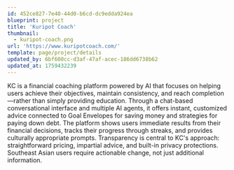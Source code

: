 ```yaml
---
id: 452ce827-7e40-44d0-b6cd-dc9edda924ea
blueprint: project
title: 'Kuripot Coach'
thumbnail:
  - kuripot-coach.png
url: 'https://www.kuripotcoach.com/'
template: page/project/details
updated_by: 6bf600cc-d3af-47af-acec-186dd6738b62
updated_at: 1759432239
---
```

KC is a financial coaching platform powered by AI that focuses on helping users achieve their objectives, maintain consistency, and reach completion—rather than simply providing education. Through a chat-based conversational interface and multiple AI agents, it offers instant, customized advice connected to Goal Envelopes for saving money and strategies for paying down debt. The platform shows users immediate results from their financial decisions, tracks their progress through streaks, and provides culturally appropriate prompts. Transparency is central to KC's approach: straightforward pricing, impartial advice, and built-in privacy protections. Southeast Asian users require actionable change, not just additional information.